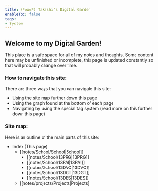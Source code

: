 ```yaml
---
title: (*≧ω≦*) Takashi's Digital Garden
enableToc: false
tags:
- System
---
```


## Welcome to my Digital Garden!

This place is a safe space for all of my notes and thoughts. Some content here may be unfinished or incomplete, this page is updated constantly so that will probably change over time.

### How to navigate this site:

There are three ways that you can navigate this site:
- Using the site map further down this page
- Using the graph found at the bottom of each page
- Navigating by using the special tag system (read more on this further down this page)

### Site map:

Here is an outline of the main parts of this site:
- Index (This page)
	- [[notes/School/School|School]]
		- [[notes/School/13PRG|13PRG]]
		- [[notes/School/13PAI|13PAI]]
		- [[notes/School/13DVC|13DVC]]
		- [[notes/School/13DGT|13DGT]]
		- [[notes/School/13DES|13DES]]
	- [[notes/projects/Projects|Projects]]